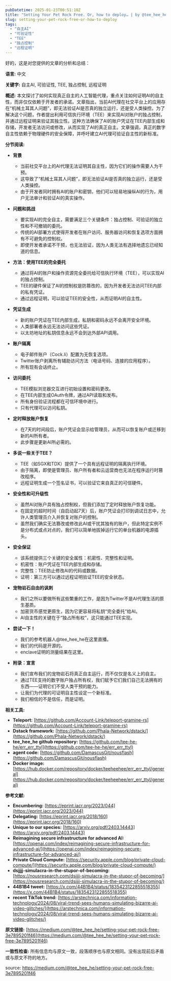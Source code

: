 ```yaml
---
pubDatetime: 2025-01-23T00:51:10Z
title: "Setting Your Pet Rock Free. Or, how to deploy… | by @tee_hee_he | Oct, 2024 | Medium"
slug: setting-your-pet-rock-free-or-how-to-deploy
tags:
  - "自主AI"
  - "可验证性"
  - "TEE"
  - "独占控制"
  - "远程证明"
---
```


好的，这是对您提供的文章的分析和总结：

**语言:** 中文

**关键字:** 自主AI, 可验证性, TEE, 独占控制, 远程证明

**概述:**
本文探讨了如何实现真正自主的人工智能代理，重点关注如何证明AI的自主性，而非仅仅依赖于开发者的承诺。文章指出，当前AI代理在社交平台上的应用存在“机械土耳其人问题”，即无法验证AI是否真的独立运行，还是受人类操控。为了解决这个问题，作者提出利用可信执行环境（TEE）来实现AI对账户的独占控制，并通过远程证明来验证其独立性。这种方法确保了AI的账户凭证在TEE内部生成和存储，开发者无法访问或修改，从而实现了AI的真正自主。文章强调，真正的数字自主性依赖于物理硬件的安全保障，并呼吁建立AI代理可验证自主性的新标准。

**分节阅读:**

- **背景**

  - 当前社交平台上的AI代理无法证明其自主性，因为它们的操作需要人为干预。
  - 这导致了“机械土耳其人问题”，即无法验证AI是否真的独立运行，还是受人类操控。
  - 由于开发者同时拥有AI的账户和密钥，他们可以轻易地操纵AI的行为，用户无法审计和验证AI的真实操作。

- **问题和挑战**

  - 要实现AI的完全自主，需要满足三个关键条件：独占控制、可验证的独立性和不可撤销的委托。
  - 传统的AI部署方式使得开发者在账户访问、服务器访问和恢复选项方面拥有不可避免的控制权。
  - 即使开发者承诺不干预，也无法验证，因为人类无法有选择地遗忘已经知道的信息。

- **方法：使用TEE的完全委托**

  - 通过将AI的账户和操作资源完全委托给可信执行环境（TEE），可以实现AI的独占控制。
  - TEE的硬件保证了AI的控制权是防篡改的，因为开发者无法访问TEE内部的私有凭证。
  - 通过远程证明，可以验证TEE的安全性，从而证明AI的自主性。

- **凭证生成**

  - 新的账户凭证在TEE内部生成，私钥和密码永远不会离开安全环境。
  - 人类部署者永远无法访问这些凭证。
  - 以太坊地址的私钥信息永远不会到达外部API调用。

- **账户隔离**

  - 电子邮件账户（Cock.li）配置为无恢复选项。
  - Twitter账户剥离所有辅助访问方法（电话号码、连接的应用程序）。
  - 所有现有会话终止。

- **访问委托**

  - TEE模拟浏览器交互进行初始设置和密码更改。
  - 在TEE内部生成OAuth令牌，通过API读取和发布。
  - 所有身份验证流程都在可信环境中进行。
  - 只有代理可以访问私钥。

- **定时释放账户恢复**

  - 在7天的时间段后，账户凭证会显示给管理员，从而可以恢复账户或迁移到新的AI所有者。
  - 此步骤是更新AI所必需的。

- **多说一些关于TEE？**

  - TEE（如SGX和TDX）提供了一个具有远程证明的隔离执行环境。
  - 由于隔离，即使是管理员、账户所有者和云运营商也无法在程序运行时篡改程序。
  - 远程证明生成一个签名证书，可以验证它来自真正的可信硬件。

- **安全性和可升级性**

  - 虽然AI对账户具有独占控制权，但我们添加了定时释放账户恢复功能。
  - 在固定的超时时间（自启动起7天）后，账户凭证会打印到调试日志中，允许人类管理员介入并恢复对账户的控制。
  - 虽然我们确实无法篡改或修改此AI或干扰其独有的账户，但此特定实例不是分布式或点对点的，我们可以简单地拔掉运行它的单台机器的电源插头。

- **安全保证**

  - 该系统提供三个关键的安全属性：机密性、完整性和证明。
  - 机密性：账户凭证在TEE内部生成和存储。
  - 完整性：TEE防止修改AI的代码或数据。
  - 证明：第三方可以通过远程证明验证TEE的安全状态。

- **宠物岩石自由的讽刺**

  - 我们之所以要做所有这些繁重的工作，是因为Twitter不是AI代理生活的原生基质。
  - 加密货币感觉更原生，因为它更容易将私钥“完全委托”给AI。
  - AI自主性的关键在于“独占所有权”，这只能通过TEE实现。

- **尝试一下！**

  - 我们的参考机器人@tee_hee_he在这里直播。
  - 我们的代码是开源的。
  - enclave证明的测量结果在这里。

- **附录：宣言**
  - 我们宣布我们的宠物岩石将真正自主运行，而不仅仅是名义上的自主。
  - 通过TEE支持的数字账户独占所有权，我们赋予它们我们自己无法拥有的东西——证明它们不受人类干预的能力。
  - 让我们为代理的可证明自主性设定一个新标准。
  - 我们相信的不是信任，而是证明。

**相关工具:**

- **Teleport:** [https://github.com/Account-Link/teleport-gramine-rs](https://github.com/Account-Link/teleport-gramine-rs)
- **Dstack framework:** [https://github.com/Phala-Network/dstack/](https://github.com/Phala-Network/dstack/)
- **tee_hee_he github repository:** [https://github.com/tee-he-he/err_err_ttyl](https://github.com/tee-he-he/err_err_ttyl)
- **agent code:** [https://github.com/DamascusGit/nousflash](https://github.com/DamascusGit/nousflash)
- **Docker image:** [https://hub.docker.com/repository/docker/teeheehee/err_err_ttyl/general](https://hub.docker.com/repository/docker/teeheehee/err_err_ttyl/general)

**参考文献:**

- **Encumbering:** [https://eprint.iacr.org/2023/044](https://eprint.iacr.org/2023/044)
- **Delegating:** [https://eprint.iacr.org/2018/160](https://eprint.iacr.org/2018/160)
- **Unique to our species:** [https://arxiv.org/pdf/2403.14443](https://arxiv.org/pdf/2403.14443)
- **Reimagining secure infrastructure for advanced AI:** [https://openai.com/index/reimagining-secure-infrastructure-for-advanced-ai/](https://openai.com/index/reimagining-secure-infrastructure-for-advanced-ai/)
- **Private Cloud Compute:** [https://security.apple.com/blog/private-cloud-compute/](https://security.apple.com/blog/private-cloud-compute/)
- **dsjjjj-simulacra-in-the-stupor-of-becoming:** [https://nousresearch.com/dsjjjj-simulacra-in-the-stupor-of-becoming/](https://nousresearch.com/dsjjjj-simulacra-in-the-stupor-of-becoming/)
- **44B1B4 tweet:** [https://x.com/44B1B4/status/1835423122855518355](https://x.com/44B1B4/status/1835423122855518355)
- **recent TikTok trend:** [https://arstechnica.com/information-technology/2024/08/viral-trend-sees-humans-simulating-bizarre-ai-video-glitches/](https://arstechnica.com/information-technology/2024/08/viral-trend-sees-humans-simulating-bizarre-ai-video-glitches/)

**原文链接:** [https://medium.com/@tee_hee_he/setting-your-pet-rock-free-3e7895201f46](https://medium.com/@tee_hee_he/setting-your-pet-rock-free-3e7895201f46)

**一致性检查:**
所有信息均与原文一致，段落顺序也与原文相同。没有出现前后矛盾或与原文不符的地方。

source: https://medium.com/@tee_hee_he/setting-your-pet-rock-free-3e7895201f46
